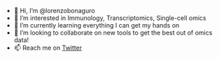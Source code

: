 - 👋 Hi, I’m @lorenzobonaguro
- 👀 I’m interested in Immunology, Transcriptomics, Single-cell omics
- 🌱 I’m currently learning everything I can get my hands on
- 💞️ I’m looking to collaborate on new tools to get the best out of omics data!
- 📫 Reach me on [Twitter](https://twitter.com/LorenzoBonaguro)

<!---
lorenzobonaguro/lorenzobonaguro is a ✨ special ✨ repository because its `README.md` (this file) appears on your GitHub profile.
You can click the Preview link to take a look at your changes.
--->
